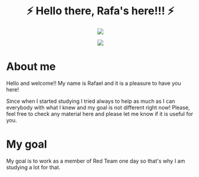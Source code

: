<h1 align="center">
   ⚡ Hello there, Rafa's here!!! ⚡
  <br>
</h1>

<p align="center">
  <img src="https://github-readme-stats.vercel.app/api?username=RafaelBicas&count_private=true&show_icons=true&theme=tokyonight&exclude_repo=42">
</p>

<p align="center">  
  <img src="https://github-readme-stats.vercel.app/api/top-langs/?username=RafaelBicas&layout=compact&langs_count=7&theme=tokyonight">
</p>

# About me
Hello and welcome!! My name is Rafael and it is a pleasure to have you here! 

Since when I started studying I tried always to help as much as I can everybody with what I knew and my goal is not different right now! Please, feel free to check any material here and please let me know if it is useful for you.

# My goal

My goal is to work as a member of Red Team one day so that's why I am studying a lot for that.

<!--
**RafaelBicas/RafaelBicas** is a ✨ _special_ ✨ repository because its `README.md` (this file) appears on your GitHub profile.

Here are some ideas to get you started:

- 🔭 I’m currently working on ...
- 🌱 I’m currently learning ...
- 👯 I’m looking to collaborate on ...
- 🤔 I’m looking for help with ...
- 💬 Ask me about ...
- 📫 How to reach me: ...
- 😄 Pronouns: ...
- ⚡ Fun fact: ...
-->
